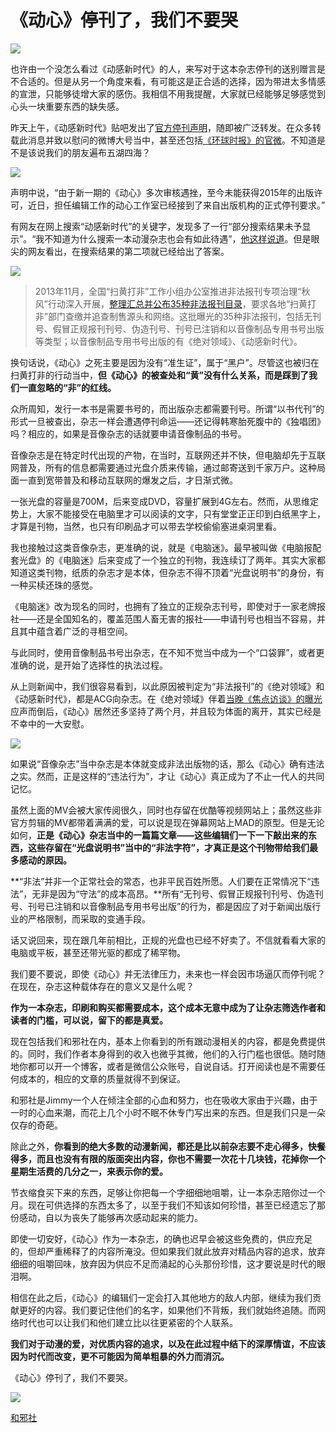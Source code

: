 # 《动心》停刊了，我们不要哭

![](http://ww1.sinaimg.cn/large/4b91f9d5gy1fu4f4vhe3tj20qo0k0hdt.jpg)

也许由一个没怎么看过《动感新时代》的人，来写对于这本杂志停刊的送别赠言是不合适的。但是从另一个角度来看，有可能这是正合适的选择，因为带进太多情感的宣泄，只能够徒增大家的感伤。我相信不用我提醒，大家就已经能够足够感觉到心头一块重要东西的缺失感。

昨天上午，《动感新时代》贴吧发出了[官方停刊声明](https://tieba.baidu.com/p/3515188168)，随即被广泛转发。在众多转载此消息并致以慰问的微博大号当中，甚至还包括[《环球时报》的官微](https://weibo.com/1974576991/BEEHIg2pX)。不知道是不是该说我们的朋友遍布五湖四海？

![](http://ww1.sinaimg.cn/large/4b91f9d5gy1fu4f8kmd00j20iv0da7ct.jpg)

声明中说，“由于新一期的《动心》多次审核遇挫，至今未能获得2015年的出版许可，近日，担任编辑工作的动心工作室已经接到了来自出版机构的正式停刊要求。”

有网友在网上搜索“动感新时代”的关键字，发现多了一行“部分搜索结果未予显示”。“我不知道为什么搜索一本动漫杂志也会有如此待遇”，[他这样说道](http://www.zhihu.com/question/27471254/answer/36771441)。但是眼尖的网友看出，在搜索结果的第二项就已经给出了答案。

![](http://ww1.sinaimg.cn/large/4b91f9d5gy1fu4f91vvebj20jg0esdpp.jpg)

> 2013年11月，全国“扫黄打非”工作小组办公室推进非法报刊专项治理“秋风”行动深入开展，[整理汇总并公布35种非法报刊目录](https://www.chinanews.com/fz/2013/10-31/5449234.shtml)，要求各地“扫黄打非”部门查缴并追查制售源头和网络。这批曝光的35种非法报刊，包括无刊号、假冒正规报刊刊号、伪造刊号、刊号已注销和以音像制品专用书号出版等类型；以音像制品专用书号出版的有《绝对领域》、《动感新时代》。

换句话说，《动心》之死主要是因为没有“准生证”，属于“黑户”。尽管这也被归在扫黄打非的行动当中，**但《动心》的被查处和“黄”没有什么关系，而是踩到了我们一直忽略的“非”的红线。**

众所周知，发行一本书是需要书号的，而出版杂志都需要刊号。所谓“以书代刊”的形式一旦被查出，杂志一样会遭遇停刊命运——还记得韩寒胎死腹中的《独唱团》吗？相应的，如果是音像杂志的话就要申请音像制品的书号。

音像杂志是在特定时代出现的产物，在当时，互联网还并不快，但电脑却先于互联网普及，所有的信息都需要通过光盘介质来传输，通过邮寄送到千家万户。这种局面一直到宽带普及和移动互联网的爆发之后，才日渐式微。

一张光盘的容量是700M，后来变成DVD，容量扩展到4G左右。然而，从思维定势上，大家不能接受在电脑里才可以阅读的文字，只有堂堂正正印到白纸黑字上，才算是刊物，当然，也只有印刷品才可以带去学校偷偷塞进桌洞里看。

我也接触过这类音像杂志，更准确的说，就是《电脑迷》。最早被叫做《电脑报配套光盘》的《电脑迷》后来变成了一个独立的刊物，我连续订了两年。其实大家都知道这类刊物，纸质的杂志才是本体，但杂志不得不顶着“光盘说明书”的身份，有一种买椟还珠的感觉。

《电脑迷》改为现名的同时，也拥有了独立的正规杂志刊号，即使对于一家老牌报社——还是全国知名的，覆盖范围人畜无害的报社——申请刊号也相当不容易，并且其中蕴含着广泛的寻租空间。

与此同时，使用音像制品书号出杂志，在不知不觉当中成为一个“口袋罪”，或者更准确的说，是开始了选择性的执法过程。

从上则新闻中，我们很容易看到，以此原因被判定为“非法报刊”的《绝对领域》和《动感新时代》，都是ACG向杂志。在《绝对领域》伴着[当晚《焦点访谈》的曝光](http://news.cntv.cn/2013/09/30/VIDE1380542522819358.shtml)应声而倒后，《动心》居然还多坚持了两个月，并且较为体面的离开，其实已经是不幸中的一大安慰。

![](http://ww1.sinaimg.cn/large/4b91f9d5gy1fu4fauz82kj20k00ew4ac.jpg)

如果说“音像杂志”当中杂志是本体就变成非法出版物的话，那么《动心》确有违法之实。然而，正是这样的“违法行为”，才让《动心》真正成为了不止一代人的共同记忆。

虽然上面的MV会被大家传阅很久，同时也存留在优酷等视频网站上；虽然这些非官方剪辑的MV都带着满满的爱，可以说是现在弹幕网站上MAD的原型。但是无论如何，**正是《动心》杂志当中的一篇篇文章——这些编辑们一下一下敲出来的东西，这些存留在“光盘说明书”当中的“非法字符”，才真正是这个刊物带给我们最多感动的原因。**

**“非法”并非一个正常社会的常态，也非平民百姓所愿。人们要在正常情况下“违法”，无非是因为“守法”的成本高昂。**所有“无刊号、假冒正规报刊刊号、伪造刊号、刊号已注销和以音像制品专用书号出版”的行为，都是因应了对于新闻出版行业的严格限制，而采取的变通手段。

话又说回来，现在跟几年前相比，正规的光盘也已经不好卖了。不信就看看大家的电脑或平板，甚至还带光驱的都成了稀罕物。

我们要不要说，即使《动心》并无法律压力，未来也一样会因市场逼仄而停刊呢？在现在，杂志这种载体存在的意义又是什么呢？

**作为一本杂志，印刷和购买都需要成本，这个成本无意中成为了让杂志筛选作者和读者的门槛，可以说，留下的都是真爱。**

现在包括我们和邪社在内，基本上你看到的所有跟动漫相关的内容，都是免费提供的。同时，我们作者本身得到的收入也微乎其微，他们的入行门槛也很低。随时随地你都可以开一个博客，或者是微信公众账号，自说自话。打开阅读也是不需要任何成本的，相应的文章的质量就得不到保证。

和邪社是Jimmy一个人在倾注全部的心血和努力，也在吸收大家由于兴趣，由于一时的心血来潮，而花上几个小时不眠不休专门写出来的东西。但是我们只是一朵仅存的奇葩。

除此之外，**你看到的绝大多数的动漫新闻，都还是比以前杂志要不走心得多，快餐得多，而且也没有有限的版面突出内容，你也不需要一次花十几块钱，花掉你一个星期生活费的几分之一，来表示你的爱。**

节衣缩食买下来的东西，足够让你把每一个字细细地咀嚼，让一本杂志陪你过一个月。现在可供选择的东西太多了，以至于我们不知该如何珍惜，甚至已经遗忘了那份感动，自以为丧失了能够再次感动起来的能力。

即使一切安好，《动心》作为一本杂志，的确也迟早会被这些免费的，供应充足的，但却严重稀释了的内容所淹没。但如果我们就此放弃对精品内容的追求，放弃细细的咀嚼回味，放弃因为供应不足而涌起的心头那份珍惜，这才要说是时代的眼泪啊。

相信在此之后，《动心》的编辑们一定会打入其他地方的敌人内部，继续为我们贡献更好的内容。我们要记住他们的名字，如果他们不背叛，我们就始终追随。而网络时代也可以让我们和他们建立比以往更紧密的个人联系。

**我们对于动漫的爱，对优质内容的追求，以及在此过程中结下的深厚情谊，不应该因为时代而改变，更不可能因为简单粗暴的外力而消沉。**

《动心》停刊了，我们不要哭。

![](http://ww1.sinaimg.cn/large/4b91f9d5gy1fu4fbpe5a0j20iq0p0tnt.jpg)

  [和邪社](https://www.hexieshe.cn/648552/)

